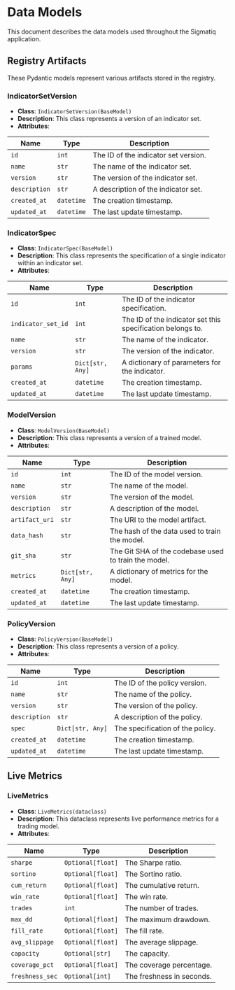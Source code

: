 # Data Models

This document describes the data models used throughout the Sigmatiq application.

## Registry Artifacts

These Pydantic models represent various artifacts stored in the registry.

### IndicatorSetVersion

*   **Class**: `IndicatorSetVersion(BaseModel)`
*   **Description**: This class represents a version of an indicator set.
*   **Attributes**:

| Name | Type | Description |
| --- | --- | --- |
| `id` | `int` | The ID of the indicator set version. |
| `name` | `str` | The name of the indicator set. |
| `version` | `str` | The version of the indicator set. |
| `description` | `str` | A description of the indicator set. |
| `created_at` | `datetime` | The creation timestamp. |
| `updated_at` | `datetime` | The last update timestamp. |

### IndicatorSpec

*   **Class**: `IndicatorSpec(BaseModel)`
*   **Description**: This class represents the specification of a single indicator within an indicator set.
*   **Attributes**:

| Name | Type | Description |
| --- | --- | --- |
| `id` | `int` | The ID of the indicator specification. |
| `indicator_set_id` | `int` | The ID of the indicator set this specification belongs to. |
| `name` | `str` | The name of the indicator. |
| `version` | `str` | The version of the indicator. |
| `params` | `Dict[str, Any]` | A dictionary of parameters for the indicator. |
| `created_at` | `datetime` | The creation timestamp. |
| `updated_at` | `datetime` | The last update timestamp. |

### ModelVersion

*   **Class**: `ModelVersion(BaseModel)`
*   **Description**: This class represents a version of a trained model.
*   **Attributes**:

| Name | Type | Description |
| --- | --- | --- |
| `id` | `int` | The ID of the model version. |
| `name` | `str` | The name of the model. |
| `version` | `str` | The version of the model. |
| `description` | `str` | A description of the model. |
| `artifact_uri` | `str` | The URI to the model artifact. |
| `data_hash` | `str` | The hash of the data used to train the model. |
| `git_sha` | `str` | The Git SHA of the codebase used to train the model. |
| `metrics` | `Dict[str, Any]` | A dictionary of metrics for the model. |
| `created_at` | `datetime` | The creation timestamp. |
| `updated_at` | `datetime` | The last update timestamp. |

### PolicyVersion

*   **Class**: `PolicyVersion(BaseModel)`
*   **Description**: This class represents a version of a policy.
*   **Attributes**:

| Name | Type | Description |
| --- | --- | --- |
| `id` | `int` | The ID of the policy version. |
| `name` | `str` | The name of the policy. |
| `version` | `str` | The version of the policy. |
| `description` | `str` | A description of the policy. |
| `spec` | `Dict[str, Any]` | The specification of the policy. |
| `created_at` | `datetime` | The creation timestamp. |
| `updated_at` | `datetime` | The last update timestamp. |

## Live Metrics

### LiveMetrics

*   **Class**: `LiveMetrics(dataclass)`
*   **Description**: This dataclass represents live performance metrics for a trading model.
*   **Attributes**:

| Name | Type | Description |
| --- | --- | --- |
| `sharpe` | `Optional[float]` | The Sharpe ratio. |
| `sortino` | `Optional[float]` | The Sortino ratio. |
| `cum_return` | `Optional[float]` | The cumulative return. |
| `win_rate` | `Optional[float]` | The win rate. |
| `trades` | `int` | The number of trades. |
| `max_dd` | `Optional[float]` | The maximum drawdown. |
| `fill_rate` | `Optional[float]` | The fill rate. |
| `avg_slippage` | `Optional[float]` | The average slippage. |
| `capacity` | `Optional[str]` | The capacity. |
| `coverage_pct` | `Optional[float]` | The coverage percentage. |
| `freshness_sec` | `Optional[int]` | The freshness in seconds. |
